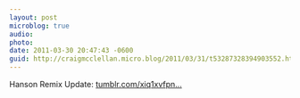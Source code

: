 ```yaml
---
layout: post
microblog: true
audio: 
photo: 
date: 2011-03-30 20:47:43 -0600
guid: http://craigmcclellan.micro.blog/2011/03/31/t53287328394903552.html
---
```

Hanson Remix Update: [tumblr.com/xiq1xvfpn...](http://tumblr.com/xiq1xvfpnw)
